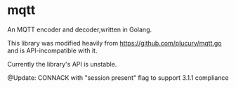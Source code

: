 # mqtt

An MQTT encoder and decoder,written in Golang.

This library was modified heavily from https://github.com/plucury/mqtt.go and
is API-incompatible with it.

Currently the library's API is unstable.

@Update: CONNACK with "session present" flag to support 3.1.1 compliance
